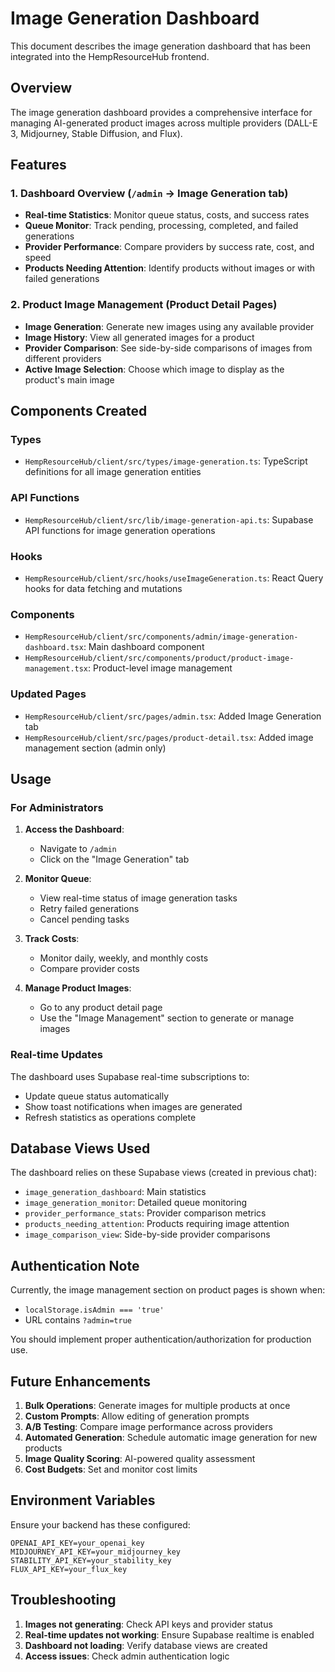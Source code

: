 # Image Generation Dashboard

This document describes the image generation dashboard that has been integrated into the HempResourceHub frontend.

## Overview

The image generation dashboard provides a comprehensive interface for managing AI-generated product images across multiple providers (DALL-E 3, Midjourney, Stable Diffusion, and Flux).

## Features

### 1. Dashboard Overview (`/admin` → Image Generation tab)
- **Real-time Statistics**: Monitor queue status, costs, and success rates
- **Queue Monitor**: Track pending, processing, completed, and failed generations
- **Provider Performance**: Compare providers by success rate, cost, and speed
- **Products Needing Attention**: Identify products without images or with failed generations

### 2. Product Image Management (Product Detail Pages)
- **Image Generation**: Generate new images using any available provider
- **Image History**: View all generated images for a product
- **Provider Comparison**: See side-by-side comparisons of images from different providers
- **Active Image Selection**: Choose which image to display as the product's main image

## Components Created

### Types
- `HempResourceHub/client/src/types/image-generation.ts`: TypeScript definitions for all image generation entities

### API Functions
- `HempResourceHub/client/src/lib/image-generation-api.ts`: Supabase API functions for image generation operations

### Hooks
- `HempResourceHub/client/src/hooks/useImageGeneration.ts`: React Query hooks for data fetching and mutations

### Components
- `HempResourceHub/client/src/components/admin/image-generation-dashboard.tsx`: Main dashboard component
- `HempResourceHub/client/src/components/product/product-image-management.tsx`: Product-level image management

### Updated Pages
- `HempResourceHub/client/src/pages/admin.tsx`: Added Image Generation tab
- `HempResourceHub/client/src/pages/product-detail.tsx`: Added image management section (admin only)

## Usage

### For Administrators

1. **Access the Dashboard**:
   - Navigate to `/admin`
   - Click on the "Image Generation" tab

2. **Monitor Queue**:
   - View real-time status of image generation tasks
   - Retry failed generations
   - Cancel pending tasks

3. **Track Costs**:
   - Monitor daily, weekly, and monthly costs
   - Compare provider costs

4. **Manage Product Images**:
   - Go to any product detail page
   - Use the "Image Management" section to generate or manage images

### Real-time Updates

The dashboard uses Supabase real-time subscriptions to:
- Update queue status automatically
- Show toast notifications when images are generated
- Refresh statistics as operations complete

## Database Views Used

The dashboard relies on these Supabase views (created in previous chat):
- `image_generation_dashboard`: Main statistics
- `image_generation_monitor`: Detailed queue monitoring
- `provider_performance_stats`: Provider comparison metrics
- `products_needing_attention`: Products requiring image attention
- `image_comparison_view`: Side-by-side provider comparisons

## Authentication Note

Currently, the image management section on product pages is shown when:
- `localStorage.isAdmin === 'true'`
- URL contains `?admin=true`

You should implement proper authentication/authorization for production use.

## Future Enhancements

1. **Bulk Operations**: Generate images for multiple products at once
2. **Custom Prompts**: Allow editing of generation prompts
3. **A/B Testing**: Compare image performance across providers
4. **Automated Generation**: Schedule automatic image generation for new products
5. **Image Quality Scoring**: AI-powered quality assessment
6. **Cost Budgets**: Set and monitor cost limits

## Environment Variables

Ensure your backend has these configured:
```
OPENAI_API_KEY=your_openai_key
MIDJOURNEY_API_KEY=your_midjourney_key
STABILITY_API_KEY=your_stability_key
FLUX_API_KEY=your_flux_key
```

## Troubleshooting

1. **Images not generating**: Check API keys and provider status
2. **Real-time updates not working**: Ensure Supabase realtime is enabled
3. **Dashboard not loading**: Verify database views are created
4. **Access issues**: Check admin authentication logic
